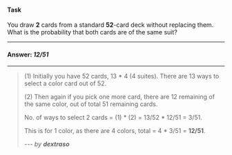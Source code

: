 #### Task

You draw **2** cards from a standard **52**-card deck without replacing them. What is the probability that both cards
are of the same suit?

___

#### Answer: _12/51_

---

> (1) Initially you have 52 cards, 13 * 4 (4 suites). There are 13 ways to select a color card out of 52.
>
> (2) Then again if you pick one more card, there are 12 remaining of the same color, out of total 51 remaining cards.
>
> No. of ways to select 2 cards = (1) * (2) = 13/52 * 12/51 = 3/51.
>
> This is for 1 color, as there are 4 colors, total = 4 * 3/51 = **12/51**.
>
> ---  _by **dextraso**_

